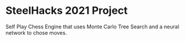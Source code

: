 # SteelHacks 2021 Project

Self Play Chess Engine that uses Monte Carlo Tree Search and a neural network to chose moves.
